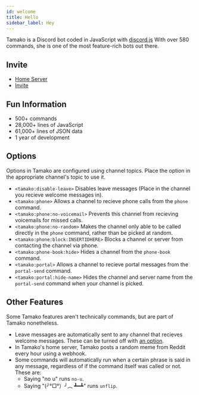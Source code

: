 ```yaml
---
id: welcome
title: Hello
sidebar_label: Hey
---
```




Tamako is a Discord bot coded in JavaScript with
[discord.js](https://discord.js.org/) With over 580 commands, she is one of the most feature-rich bots out there. 


## Invite

- [Home Server](https://discord.gg/58D25t3)
- [Invite](https://discord.com/oauth2/authorize?client_id=721100913611112470&scope=bot&permissions=1043721303&scope=bot)

## Fun Information
- 500+ commands
- 28,000+ lines of JavaScript
- 61,000+ lines of JSON data
- 1 year of development

## Options

Options in Tamako are configured using channel topics. Place the option
in the appropriate channel's topic to use it.

* `<tamako:disable-leave>` Disables leave messages (Place in the channel you recieve welcome messages in).
* `<tamako:phone>` Allows a channel to recieve phone calls from the `phone` command.
* `<tamako:phone:no-voicemail>` Prevents this channel from recieving voicemails for missed calls.
* `<tamako:phone:no-random>` Makes the channel only able to be called directly in the `phone` command, rather than be picked at random.
* `<tamako:phone:block:INSERTIDHERE>` Blocks a channel or server from contacting the channel via phone.
* `<tamako:phone-book:hide>` Hides a channel from the `phone-book` command.
* `<tamako:portal>` Allows a channel to recieve portal messages from the `portal-send` command.
* `<tamako:portal:hide-name>` Hides the channel and server name from the `portal-send` command when your channel is picked.


## Other Features

Some Tamako features aren't technically commands, but are part of Tamako
nonetheless.

- Leave messages are automatically sent to any channel that recieves welcome messages. These can be turned off with [an option](#options).
- In Tamako's home server, Tamako posts a random meme from Reddit every hour using a webhook.
- Some commands will automatically run when a certain phrase is said in any message, regardless of if the command itself was called or not. These are:
	* Saying "no u" runs `no-u`.
	* Saying "(╯°□°）╯︵ ┻━┻" runs `unflip`.
